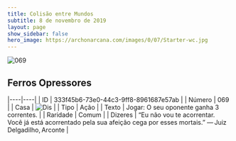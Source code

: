 ```yaml
---
title: Colisão entre Mundos
subtitle: 8 de novembro de 2019
layout: page
show_sidebar: false
hero_image: https://archonarcana.com/images/0/07/Starter-wc.jpg
---
```


![069](https://cdn.keyforgegame.com/media/card_front/pt/452_069_F848692HRPQC_pt.png)

## Ferros Opressores

|----|----|
| ID | 333f45b6-73e0-44c3-9ff8-8961687e57ab |
| Número | 069 |
| Casa | ![Dis](https://archonarcana.com/images/thumb/e/e8/Dis.png/22px-Dis.png "Dis") |
| Tipo | Ação |
| Texto | Jogar: O seu oponente ganha 3 correntes. |
| Raridade | Comum |
| Dizeres | “Eu não vou te acorrentar. Você já está acorrentado pela sua afeição cega por esses mortais.”  — Juiz Delgadilho, Arconte |
